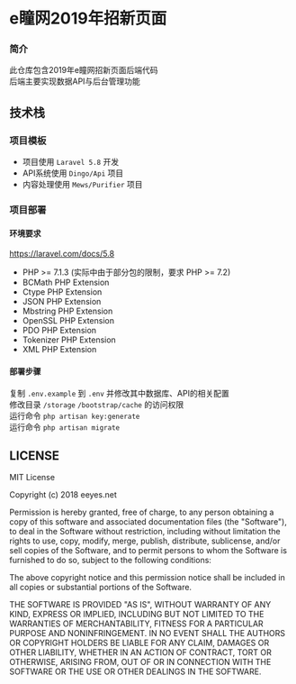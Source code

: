 # e瞳网2019年招新页面
### 简介
此仓库包含2019年e瞳网招新页面后端代码  
后端主要实现数据API与后台管理功能  
## 技术栈
### 项目模板
* 项目使用 `Laravel 5.8` 开发  
* API系统使用 `Dingo/Api` 项目  
* 内容处理使用 `Mews/Purifier` 项目
### 项目部署
#### 环境要求
https://laravel.com/docs/5.8
* PHP >= 7.1.3 (实际中由于部分包的限制，要求 PHP >= 7.2)
* BCMath PHP Extension
* Ctype PHP Extension
* JSON PHP Extension
* Mbstring PHP Extension
* OpenSSL PHP Extension
* PDO PHP Extension
* Tokenizer PHP Extension
* XML PHP Extension
#### 部署步骤
复制 `.env.example` 到 `.env` 并修改其中数据库、API的相关配置  
修改目录 `/storage` `/bootstrap/cache` 的访问权限  
运行命令 `php artisan key:generate`  
运行命令 `php artisan migrate`  

## LICENSE

MIT License

Copyright (c) 2018 eeyes.net

Permission is hereby granted, free of charge, to any person obtaining a copy of this software and associated documentation files (the "Software"), to deal in the Software without restriction, including without limitation the rights to use, copy, modify, merge, publish, distribute, sublicense, and/or sell copies of the Software, and to permit persons to whom the Software is furnished to do so, subject to the following conditions:

The above copyright notice and this permission notice shall be included in all copies or substantial portions of the Software.

THE SOFTWARE IS PROVIDED "AS IS", WITHOUT WARRANTY OF ANY KIND, EXPRESS OR IMPLIED, INCLUDING BUT NOT LIMITED TO THE WARRANTIES OF MERCHANTABILITY, FITNESS FOR A PARTICULAR PURPOSE AND NONINFRINGEMENT. IN NO EVENT SHALL THE AUTHORS OR COPYRIGHT HOLDERS BE LIABLE FOR ANY CLAIM, DAMAGES OR OTHER LIABILITY, WHETHER IN AN ACTION OF CONTRACT, TORT OR OTHERWISE, ARISING FROM, OUT OF OR IN CONNECTION WITH THE SOFTWARE OR THE USE OR OTHER DEALINGS IN THE SOFTWARE.
